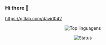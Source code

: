 ### Hi there 👋

https://gitlab.com/david042

<p align="center"><img src="https://github-readme-stats.vercel.app/api/top-langs/?username=David042&theme=react&layout=compact&hide_border" alt="Top linguagens"/></p>

<p align="center"><img src="https://github-readme-stats.vercel.app/api?username=David042&show_icons=true&count_private=true&theme=react&hide=issues,contribs,&hide_border" alt="Status"/></p>

